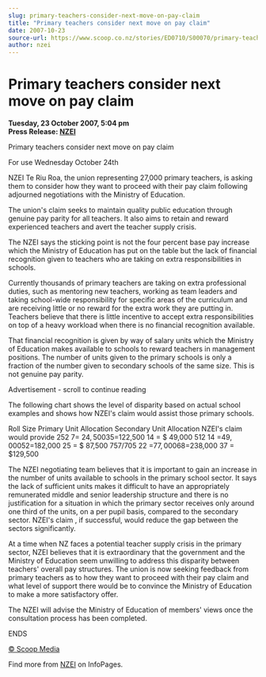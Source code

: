 ```yaml
---
slug: primary-teachers-consider-next-move-on-pay-claim
title: "Primary teachers consider next move on pay claim"
date: 2007-10-23
source-url: https://www.scoop.co.nz/stories/ED0710/S00070/primary-teachers-consider-next-move-on-pay-claim.htm
author: nzei
---
```

Primary teachers consider next move on pay claim
================================================

**Tuesday, 23 October 2007, 5:04 pm**  
**Press Release: [NZEI](https://info.scoop.co.nz/NZEI)**

Primary teachers consider next move on pay claim

For use Wednesday October 24th

NZEI Te Riu Roa, the union representing 27,000 primary teachers, is asking them to consider how they want to proceed with their pay claim following adjourned negotiations with the Ministry of Education.

The union's claim seeks to maintain quality public education through genuine pay parity for all teachers. It also aims to retain and reward experienced teachers and avert the teacher supply crisis.

The NZEI says the sticking point is not the four percent base pay increase which the Ministry of Education has put on the table but the lack of financial recognition given to teachers who are taking on extra responsibilities in schools.

Currently thousands of primary teachers are taking on extra professional duties, such as mentoring new teachers, working as team leaders and taking school-wide responsibility for specific areas of the curriculum and are receiving little or no reward for the extra work they are putting in. Teachers believe that there is little incentive to accept extra responsibilities on top of a heavy workload when there is no financial recognition available.

That financial recognition is given by way of salary units which the Ministry of Education makes available to schools to reward teachers in management positions. The number of units given to the primary schools is only a fraction of the number given to secondary schools of the same size. This is not genuine pay parity.

Advertisement - scroll to continue reading





The following chart shows the level of disparity based on actual school examples and shows how NZEI's claim would assist those primary schools.

Roll Size Primary Unit Allocation Secondary Unit Allocation NZEI's claim would provide 252 7= $24,500 35 =$122,500 14 = $ 49,000 512 14 =$49,000 52 =$182,000 25 = $ 87,500 757/705 22 =$77,000 68 =$238,000 37 = $129,500

The NZEI negotiating team believes that it is important to gain an increase in the number of units available to schools in the primary school sector. It says the lack of sufficient units makes it difficult to have an appropriately remunerated middle and senior leadership structure and there is no justification for a situation in which the primary sector receives only around one third of the units, on a per pupil basis, compared to the secondary sector. NZEI's claim , if successful, would reduce the gap between the sectors significantly.

At a time when NZ faces a potential teacher supply crisis in the primary sector, NZEI believes that it is extraordinary that the government and the Ministry of Education seem unwilling to address this disparity between teachers' overall pay structures. The union is now seeking feedback from primary teachers as to how they want to proceed with their pay claim and what level of support there would be to convince the Ministry of Education to make a more satisfactory offer.

The NZEI will advise the Ministry of Education of members' views once the consultation process has been completed.

ENDS

  

[© Scoop Media](http://www.scoop.co.nz/about/terms.html)

Find more from [NZEI](https://info.scoop.co.nz/NZEI) on InfoPages.